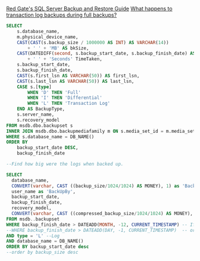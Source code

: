 [Red Gate's SQL Server Backup and Restore Guide](https://assets.red-gate.com/community/books/sql-server-backup-and-restore.pdf)
[What happens to transaction log backups during full backups?](https://www.brentozar.com/archive/2015/12/what-happens-to-transaction-log-backups-during-full-backups/)

```sql
SELECT
	s.database_name,
	m.physical_device_name,
	CAST(CAST(s.backup_size / 1000000 AS INT) AS VARCHAR(14))
		+ ' ' + 'MB' AS bkSize,
	CAST(DATEDIFF(second, s.backup_start_date, s.backup_finish_date) AS VARCHAR(4))
		+ ' ' + 'Seconds' TimeTaken,
	s.backup_start_date,
	s.backup_finish_date,
	CAST(s.first_lsn AS VARCHAR(50)) AS first_lsn,
	CAST(s.last_lsn AS VARCHAR(50)) AS last_lsn,
	CASE s.[type]
		WHEN 'D' THEN 'Full'
		WHEN 'I' THEN 'Differential'
		WHEN 'L' THEN 'Transaction Log'
	END AS BackupType,
	s.server_name,
	s.recovery_model
FROM msdb.dbo.backupset s
INNER JOIN msdb.dbo.backupmediafamily m ON s.media_set_id = m.media_set_id
WHERE s.database_name = DB_NAME()
ORDER BY
	backup_start_date DESC,
	backup_finish_date
```

```sql
--Find how big were the logs when backed up.

SELECT
  database_name,
  CONVERT(varchar, CAST ((backup_size/1024/1024) AS MONEY), 1) as 'BackUpSizeMB',
  user_name as 'BackUpBy',
  backup_start_date,
  backup_finish_date,
  recovery_model,
  CONVERT(varchar, CAST ((compressed_backup_size/1024/1024) AS MONEY), 1) as 'compressed_backup_sizeMB'
FROM msdb..backupset
WHERE backup_finish_date > DATEADD(MONTH, -12, CURRENT_TIMESTAMP) -- If want month(s)
--WHERE backup_finish_date > DATEADD(DAY, -1, CURRENT_TIMESTAMP)  -- or only day(s)
AND type = 'L' --Log
AND database_name = DB_NAME()
ORDER BY backup_start_date desc
--order by backup_size desc

```
